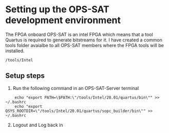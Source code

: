 # Setting up the OPS-SAT development environment

The FPGA onboard OPS-SAT is an intel FPGA which means that a tool Quartus is required to generate bitstreams for it. I have created a common tools folder avaialbe to all OPS-SAT members where the FPGA tools will be installed. 

```
/tools/Intel
```

## Setup steps

1. Run the following command in an OPS-SAT-Server terminal
```
	echo "export PATH=\$PATH:\"/tools/Intel/20.01/quartus/bin\"" >> ~/.bashrc
	echo "export QSYS_ROOTDIR=\"/tools/Intel/20.01/quartus/sopc_builder/bin\"" >> ~/.bashrc
```

2. Logout and Log back in
